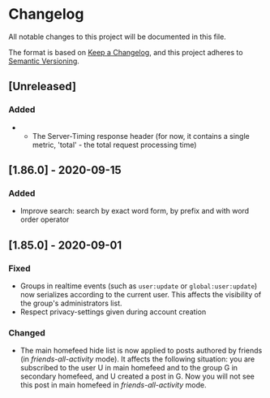 # Changelog

All notable changes to this project will be documented in this file.

The format is based on [Keep a Changelog](https://keepachangelog.com/en/1.0.0/),
and this project adheres to [Semantic Versioning](https://semver.org/spec/v2.0.0.html).

## [Unreleased]
### Added
- - The Server-Timing response header (for now, it contains a single metric, 'total' - the total request processing time)

## [1.86.0] - 2020-09-15

### Added
- Improve search: search by exact word form, by prefix and with word order operator

## [1.85.0] - 2020-09-01

### Fixed

- Groups in realtime events (such as `user:update` or `global:user:update`) now serializes according to the current user. This affects the visibility of the group's administrators list.
- Respect privacy-settings given during account creation

### Changed
- The main homefeed hide list is now applied to posts authored by friends (in
  _friends-all-activity_ mode). It affects the following situation: you are
  subscribed to the user U in main homefeed and to the group G in secondary
  homefeed, and U created a post in G. Now you will not see this post in main
  homefeed in _friends-all-activity_ mode.

